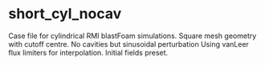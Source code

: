 # short_cyl_nocav
Case file for cylindrical RMI blastFoam simulations.
Square mesh geometry with cutoff centre.
No cavities but sinusoidal perturbation
Using vanLeer flux limiters for interpolation.
Initial fields preset.
